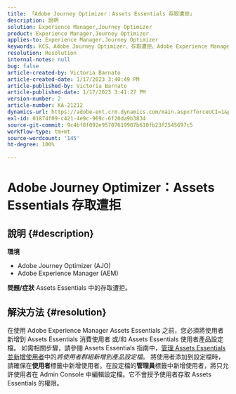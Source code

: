 ```yaml
---
title: 「Adobe Journey Optimizer：Assets Essentials 存取遭拒」
description: 說明
solution: Experience Manager,Journey Optimizer
product: Experience Manager,Journey Optimizer
applies-to: Experience Manager,Journey Optimizer
keywords: KCS、Adobe Journey Optimizer、存取遭拒、Adobe Experience Manager、AEM、AJO、Assets Essentials、疑難排解
resolution: Resolution
internal-notes: null
bug: false
article-created-by: Victoria Barnato
article-created-date: 1/17/2023 3:40:49 PM
article-published-by: Victoria Barnato
article-published-date: 1/17/2023 3:41:27 PM
version-number: 2
article-number: KA-21212
dynamics-url: https://adobe-ent.crm.dynamics.com/main.aspx?forceUCI=1&pagetype=entityrecord&etn=knowledgearticle&id=cfeedd4e-7d96-ed11-aad1-6045bd006079
exl-id: 01874f09-c421-4e9c-969c-6f20da9b3834
source-git-commit: 9c4bf8f092e95707619907b610fb23f2545697c5
workflow-type: tm+mt
source-wordcount: '145'
ht-degree: 100%

---
```


# Adobe Journey Optimizer：Assets Essentials 存取遭拒

## 說明 {#description}

<b>環境</b>
- Adobe Journey Optimizer (AJO)
- Adobe Experience Manager (AEM)



<b>問題/症狀</b>
Assets Essentials 中的存取遭拒。


## 解決方法 {#resolution}


在使用 Adobe Experience Manager Assets Essentials 之前，您必須將使用者新增到 Assets Essentials 消費使用者 或/和 Assets Essentials 使用者產品設定檔。 如需相關步驟，請參閱 Assets Essentials 指南中，[管理 Assets Essentials 並新增使用者](https://experienceleague.adobe.com/docs/experience-manager-assets-essentials/help/get-started-admins/deploy-administer.html#add-users-to-product-profiles)中的&#x200B;*將使用者群組新增到產品設定檔*。 將使用者添加到設定檔時，請確保在<b>使用者</b>標籤中新增使用者。在設定檔的<b>管理員</b>標籤中新增使用者，將只允許使用者在 Admin Console 中編輯設定檔。它不會授予使用者存取 Assets Essentials 的權限。
